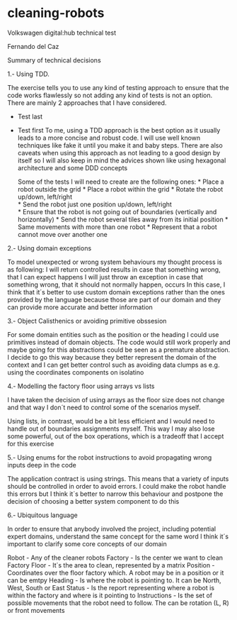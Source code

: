 # cleaning-robots
Volkswagen digital:hub technical test

Fernando del Caz

Summary of technical decisions

1.- Using TDD.

The exercise tells you to use any kind of testing approach to ensure that the code works flawlessly so not adding any kind of tests is not an option.
There are mainly 2 approaches that I have considered.
- Test last
- Test first
To me, using a TDD approach is the best option as it usually leads to a more concise and robust code. I will use well known techniques like fake it until you make it and baby steps.
There are also caveats when using this approach as not leading to a good design by itself so I will also keep in mind the advices shown like using hexagonal architecture and some DDD concepts

    Some of the tests I will need to create are the following ones:
        * Place a robot outside the grid
        * Place a robot within the grid
        * Rotate the robot up/down, left/right      
        * Send the robot just one position up/down, left/right  
        * Ensure that the robot is not going out of boundaries (vertically and horizontally)
        * Send the robot several tiles away from its initial position
        * Same movements with more than one robot
        * Represent that a robot cannot move over another one

2.- Using domain exceptions

To model unexpected or wrong system behaviours my thought process is as following:
      I will return controlled results in case that something wrong, that I can expect happens
      I will just throw an exception in case that something wrong, that it should not normally happen, occurs
            In this case, I think that it´s better to use custom domain exceptions rather than the ones provided by the language because those are part of our domain and they can provide more accurate and better information

3.- Object Calisthenics or avoiding primitive obssesion

For some domain entities such as the position or the heading I could use primitives instead of domain objects. The code would still work properly and maybe going for this abstractions could be seen as a premature abstraction. I decide to go this way because they better represent the domain of the context and I can get better control such as avoiding data clumps as e.g. using the coordinates components on isolatino 

4.- Modelling the factory floor using arrays vs lists

I have taken the decision of using arrays as the floor size does not change and that way I don´t need to control some of the scenarios myself.

Using lists, in contrast, would be a bit less efficient and I would need to handle out of boundaries assignments myself. This way I may also lose some powerful, out of the box operations, which is a tradeoff that I accept for this exercise

5.- Using enums for the robot instructions to avoid propagating wrong inputs deep in the code

The application contract is using strings. This means that a variety of inputs should be controlled in order to avoid errors. I could make the robot handle this errors but I think it´s better to narrow this behaviour and postpone the decision of choosing a better system component to do this

6.- Ubiquitous language

In order to ensure that anybody involved the project, including potential expert domains, understand the same concept for the same word I think it´s important to clarify some core concepts of our domain

Robot - Any of the cleaner robots
Factory - Is the center we want to clean
Factory Floor - It´s the area to clean, represented by a matrix
Position - Coordinates over the floor factory which. A robot may be in a position or it can be emtpy
Heading - Is where the robot is pointing to. It can be North, West, South or East
Status - Is the report representing where a robot is within the factory and where is it pointing to
Instructions - Is the set of possible movements that the robot need to follow. The can be rotation (L, R) or front movements
